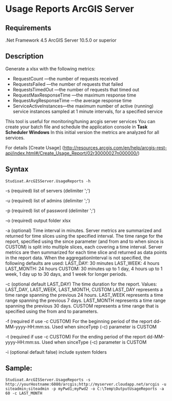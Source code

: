 # Usage Reports ArcGIS Server

## Requirements
.Net Framework 4.5
ArcGIS Server 10.5.0 or superior

## Description
Generate a xlsx with the following metrics: 
* RequestCount —the number of requests received
* RequestsFailed —the number of requests that failed
* RequestsTimedOut —the number of requests that timed out
* RequestMaxResponseTime —the maximum response time
* RequestAvgResponseTime —the average response time
* ServiceActiveInstances—the maximum number of active (running) service instances sampled at 1 minute intervals, for a specified service

This tool is useful for monitoring/tuning arcgis server services 
You can create your batch file and schedule the application console in **Task Scheduler Windows**
In this initial version the metrics are analyzed for all services. 

For details [Create Usage]
(http://resources.arcgis.com/en/help/arcgis-rest-api/index.html#/Create_Usage_Report/02r30000027n000000/)

## Syntax
```Studioat.ArcGISServer.UsageReports -h```

-s  (required) list of servers (delimiter ';')

-u  (required) list of admins (delimiter ';')

-p  (required) list of password (delimiter ';')

-o  (required) output folder xlsx

-a  (optional) Time interval in minutes. Server metrics are summarized and returned for time slices using the specified interval. The time range for the report, specified using the since parameter (and from and to when since is CUSTOM) is split into multiple slices, each covering a time interval. Server metrics are then summarized for each time slice and returned as data points in the report data.
    When the aggregationInterval is not specified, the following defaults are used:
    LAST_DAY: 30 minutes
    LAST_WEEK: 4 hours
    LAST_MONTH: 24 hours
    CUSTOM: 30 minutes up to 1 day, 4 hours up to 1 week, 1 day up to 30 days, and 1 week for longer periods.

-c  (optional default LAST_DAY) The time duration for the report.
    Values: LAST_DAY, LAST_WEEK, LAST_MONTH, CUSTOM
    LAST_DAY represents a time range spanning the previous 24 hours.
    LAST_WEEK represents a time range spanning the previous 7 days.
    LAST_MONTH represents a time range spanning the previous 30 days.
    CUSTOM represents a time range that is specified using the from and to parameters.

-f  (required if use -c CUSTOM) For the beginning period of the report dd-MM-yyyy-HH:mm:ss. Used when sinceTyep (-c) parameter is CUSTOM

-t  (required if use -c CUSTOM) For the ending period of the report dd-MM-yyyy-HH:mm:ss. Used when sinceType (-c) parameter is CUSTOM

-i  (optional default false) include system folders

## Sample:
```
Studioat.ArcGISServer.UsageReports -s http://yourHostname:6080/arcgis;http://myserver.cloudapp.net/arcgis -u siteadmin;siteadmin -p myPwd1;myPwd2 -o C:\Temp\OutputUsageReports -a 60 -c LAST_MONTH
```
